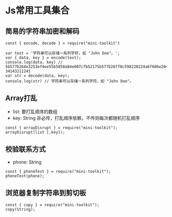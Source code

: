 # Js常用工具集合

## 简易的字符串加密和解码
```
const { encode, decode } = require("mini-toolkit")

var text = '字符串可以存储一系列字符，如 "John Doe"。';
var { data, key } = encode(text);
console.log(data, key) // 5b577b264e3253ef4ee55b5850a84e007cfb52175b577b26ff0c598220224a6f686e20446f65223002 34143211241
var str = decode(data, key);
console.log(str) // 字符串可以存储一系列字符，如 "John Doe"。
```

## Array打乱
- list: 要打乱顺序的数组
- key: String 非必传，打乱顺序依赖，不传则每次都随机打乱顺序
```
const { arrayDisrupt } = require("mini-toolkit");
arrayDisrupt(list [,key]);
```

## 校验联系方式
- phone: String
```
const { phoneTest } = require("mini-toolkit");
phoneTest(phone);
```


## 浏览器复制字符串到剪切板
```
const { copy } = require("mini-toolkit");
copy(String);
```


